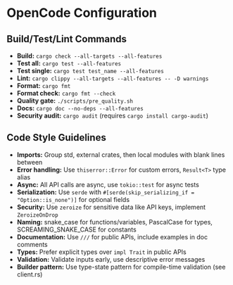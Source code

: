 # OpenCode Configuration

## Build/Test/Lint Commands
- **Build:** `cargo check --all-targets --all-features`
- **Test all:** `cargo test --all-features`
- **Test single:** `cargo test test_name --all-features`
- **Lint:** `cargo clippy --all-targets --all-features -- -D warnings`
- **Format:** `cargo fmt`
- **Format check:** `cargo fmt --check`
- **Quality gate:** `./scripts/pre_quality.sh`
- **Docs:** `cargo doc --no-deps --all-features`
- **Security audit:** `cargo audit` (requires `cargo install cargo-audit`)

## Code Style Guidelines
- **Imports:** Group std, external crates, then local modules with blank lines between
- **Error handling:** Use `thiserror::Error` for custom errors, `Result<T>` type alias
- **Async:** All API calls are async, use `tokio::test` for async tests
- **Serialization:** Use `serde` with `#[serde(skip_serializing_if = "Option::is_none")]` for optional fields
- **Security:** Use `zeroize` for sensitive data like API keys, implement `ZeroizeOnDrop`
- **Naming:** snake_case for functions/variables, PascalCase for types, SCREAMING_SNAKE_CASE for constants
- **Documentation:** Use `///` for public APIs, include examples in doc comments
- **Types:** Prefer explicit types over `impl Trait` in public APIs
- **Validation:** Validate inputs early, use descriptive error messages
- **Builder pattern:** Use type-state pattern for compile-time validation (see client.rs)